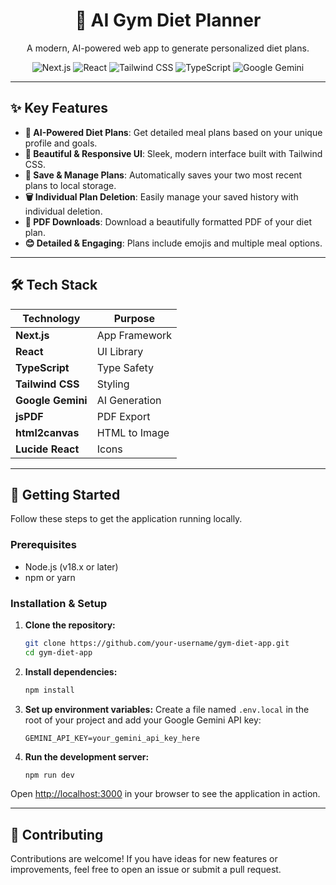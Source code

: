 <div align="center">
  <h1 align="center">🤖 AI Gym Diet Planner</h1>
  <p align="center">
    A modern, AI-powered web app to generate personalized diet plans.
  </p>
</div>

<p align="center">
  <img src="https://img.shields.io/badge/Next.js-000000?style=for-the-badge&logo=nextdotjs&logoColor=white" alt="Next.js"/>
  <img src="https://img.shields.io/badge/React-20232A?style=for-the-badge&logo=react&logoColor=61DAFB" alt="React"/>
  <img src="https://img.shields.io/badge/Tailwind_CSS-38B2AC?style=for-the-badge&logo=tailwind-css&logoColor=white" alt="Tailwind CSS"/>
  <img src="https://img.shields.io/badge/TypeScript-007ACC?style=for-the-badge&logo=typescript&logoColor=white" alt="TypeScript"/>
  <img src="https://img.shields.io/badge/Google_Gemini-8E44AD?style=for-the-badge&logo=google&logoColor=white" alt="Google Gemini"/>
</p>

---

## ✨ Key Features

- **🤖 AI-Powered Diet Plans**: Get detailed meal plans based on your unique profile and goals.
- **🎨 Beautiful & Responsive UI**: Sleek, modern interface built with Tailwind CSS.
- **💾 Save & Manage Plans**: Automatically saves your two most recent plans to local storage.
- **🗑️ Individual Plan Deletion**: Easily manage your saved history with individual deletion.
- **📄 PDF Downloads**: Download a beautifully formatted PDF of your diet plan.
- **😊 Detailed & Engaging**: Plans include emojis and multiple meal options.

---

## 🛠️ Tech Stack

| Technology      | Purpose         |
| --------------- | --------------- |
| **Next.js**     | App Framework   |
| **React**       | UI Library      |
| **TypeScript**  | Type Safety     |
| **Tailwind CSS**| Styling         |
| **Google Gemini**| AI Generation   |
| **jsPDF**       | PDF Export      |
| **html2canvas** | HTML to Image   |
| **Lucide React**| Icons           |

---

## 🚀 Getting Started

Follow these steps to get the application running locally.

### Prerequisites

- Node.js (v18.x or later)
- npm or yarn

### Installation & Setup

1.  **Clone the repository:**
    ```bash
    git clone https://github.com/your-username/gym-diet-app.git
    cd gym-diet-app
    ```

2.  **Install dependencies:**
    ```bash
    npm install
    ```

3.  **Set up environment variables:**
    Create a file named `.env.local` in the root of your project and add your Google Gemini API key:
    ```env
    GEMINI_API_KEY=your_gemini_api_key_here
    ```

4.  **Run the development server:**
    ```bash
    npm run dev
    ```

Open [http://localhost:3000](http://localhost:3000) in your browser to see the application in action.

---

## 🤝 Contributing

Contributions are welcome! If you have ideas for new features or improvements, feel free to open an issue or submit a pull request.
